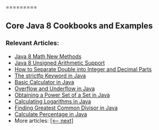 =========

## Core Java 8 Cookbooks and Examples

### Relevant Articles: 
- [Java 8 Math New Methods](https://www.baeldung.com/java-8-math)
- [Java 8 Unsigned Arithmetic Support](https://www.baeldung.com/java-unsigned-arithmetic)
- [How to Separate Double into Integer and Decimal Parts](https://www.baeldung.com/java-separate-double-into-integer-decimal-parts)
- [The strictfp Keyword in Java](https://www.baeldung.com/java-strictfp)
- [Basic Calculator in Java](https://www.baeldung.com/java-basic-calculator)
- [Overflow and Underflow in Java](https://www.baeldung.com/java-overflow-underflow)
- [Obtaining a Power Set of a Set in Java](https://www.baeldung.com/java-power-set-of-a-set)
- [Calculating Logarithms in Java](https://www.baeldung.com/java-logarithms)
- [Finding Greatest Common Divisor in Java](https://www.baeldung.com/java-greatest-common-divisor)
- [Calculate Percentage in Java](https://www.baeldung.com/java-calculate-percentage)
- More articles: [[<-- next]](/../core-java-lang-math-2)
